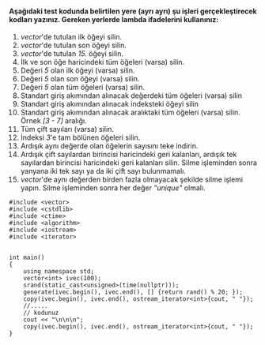 #### Aşağıdaki test kodunda belirtilen yere (ayrı ayrı) şu işleri gerçekleştirecek kodları yazınız. Gereken yerlerde lambda ifadelerini kullanınız:

1) _vector_'de tutulan ilk öğeyi silin.
2) _vector_'de tutulan son öğeyi silin.
3) _vector_'de tutulan _15._ öğeyi silin.
4) İlk ve son öğe haricindeki tüm öğeleri (varsa) silin.
5) Değeri _5_ olan ilk öğeyi (varsa) silin.
6) Değeri _5_ olan son öğeyi (varsa) silin.
7) Değeri _5_ olan tüm öğeleri (varsa) silin.
8) Standart giriş akımından alınacak değerdeki tüm öğeleri (varsa) silin
9) Standart giriş akımından alınacak indeksteki öğeyi silin
10) Standart giriş akımından alınacak aralıktaki tüm öğeleri (varsa) silin. Örnek *[3 - 7]* aralığı.
11) Tüm çift sayıları (varsa) silin.
12) İndeksi _3_'e tam bölünen öğeleri silin.
13) Ardışık aynı değerde olan öğelerin sayısını teke indirin.
14) Ardışık çift sayılardan birincisi haricindeki geri kalanları, ardışık tek sayılardan birincisi haricindeki geri kalanları silin.
Silme işleminden sonra yanyana iki tek sayı ya da iki çift sayı bulunmamalı.
15) _vector_'de aynı değerden birden fazla olmayacak şekilde silme işlemi yapın. Silme işleminden sonra her değer _"unique"_ olmalı.


```
#include <vector>
#include <cstdlib>
#include <ctime>
#include <algorithm>
#include <iostream>
#include <iterator>


int main()
{
	using namespace std;
	vector<int> ivec(100);
	srand(static_cast<unsigned>(time(nullptr)));
	generate(ivec.begin(), ivec.end(), [] {return rand() % 20; });
	copy(ivec.begin(), ivec.end(), ostream_iterator<int>{cout, " "});
	//.....
	// kodunuz
	cout << "\n\n\n";
	copy(ivec.begin(), ivec.end(), ostream_iterator<int>{cout, " "});
}
```
